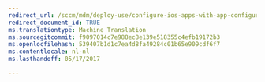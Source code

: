 ```yaml
---
redirect_url: /sccm/mdm/deploy-use/configure-ios-apps-with-app-configuration-policies
redirect_document_id: TRUE
ms.translationtype: Machine Translation
ms.sourcegitcommit: f9097014c7e988ec8e139e518355c4efb19172b3
ms.openlocfilehash: 539407b1d1c7ea4d8fa49284c01b65e909cdf6f7
ms.contentlocale: nl-nl
ms.lasthandoff: 05/17/2017

---
```


